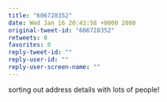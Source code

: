 ```yaml
---
title: "606728352"
date: Wed Jan 16 20:43:58 +0000 2008
original-tweet-id: "606728352"
retweets: 0
favorites: 0
reply-tweet-id: ""
reply-user-id: ""
reply-user-screen-name: ""
---
```

sorting out address details with lots of people!
